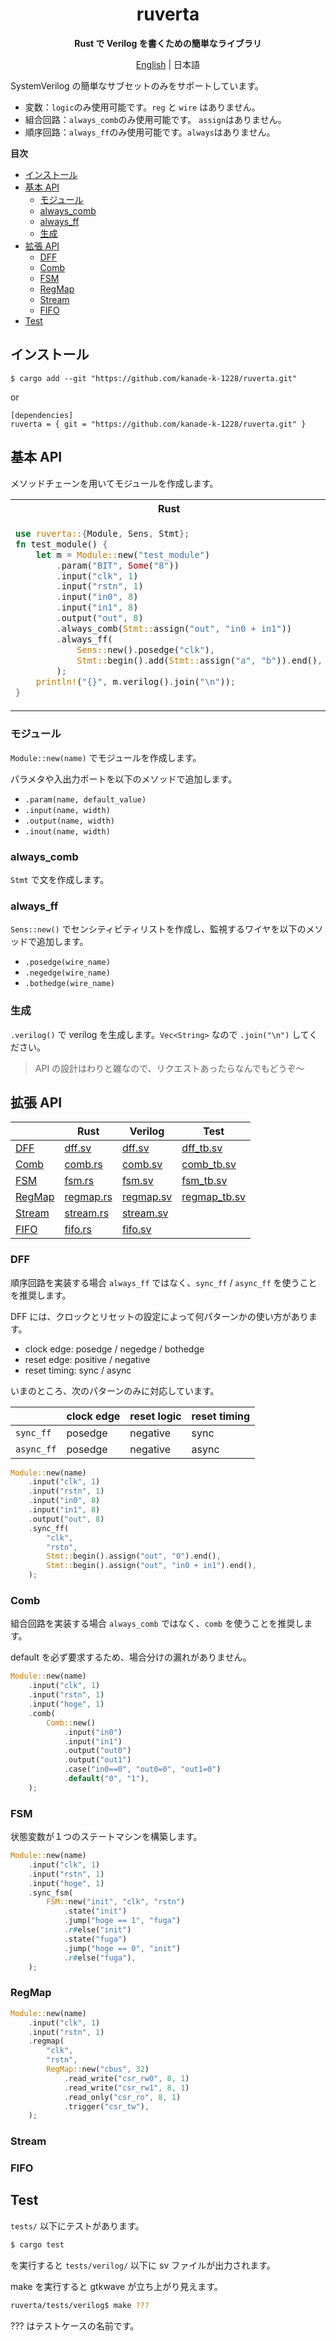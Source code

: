 <div align="center">

# ruverta <!-- omit in toc -->

**Rust で Verilog を書くための簡単なライブラリ**

[English](README.md) | 日本語

</div>

SystemVerilog の簡単なサブセットのみをサポートしています。

- 変数：`logic`のみ使用可能です。`reg` と `wire` はありません。
- 組合回路：`always_comb`のみ使用可能です。 `assign`はありません。
- 順序回路：`always_ff`のみ使用可能です。`always`はありません。

**目次**

- [インストール](#インストール)
- [基本 API](#基本-api)
  - [モジュール](#モジュール)
  - [always\_comb](#always_comb)
  - [always\_ff](#always_ff)
  - [生成](#生成)
- [拡張 API](#拡張-api)
  - [DFF](#dff)
  - [Comb](#comb)
  - [FSM](#fsm)
  - [RegMap](#regmap)
  - [Stream](#stream)
  - [FIFO](#fifo)
- [Test](#test)

## インストール

```
$ cargo add --git "https://github.com/kanade-k-1228/ruverta.git"
```

or

```
[dependencies]
ruverta = { git = "https://github.com/kanade-k-1228/ruverta.git" }
```

## 基本 API

メソッドチェーンを用いてモジュールを作成します。

<table><tr><th>Rust</th><th>SystemVerilog</th></tr><tr><td>

```rust
use ruverta::{Module, Sens, Stmt};
fn test_module() {
    let m = Module::new("test_module")
        .param("BIT", Some("8"))
        .input("clk", 1)
        .input("rstn", 1)
        .input("in0", 8)
        .input("in1", 8)
        .output("out", 8)
        .always_comb(Stmt::assign("out", "in0 + in1"))
        .always_ff(
            Sens::new().posedge("clk"),
            Stmt::begin().add(Stmt::assign("a", "b")).end(),
        );
    println!("{}", m.verilog().join("\n"));
}
```

</td><td>

```systemverilog
module test_module #(
  parameter BIT = 8
) (
  input  logic        clk,
  input  logic        rstn,
  input  logic [ 7:0] in0,
  input  logic [ 7:0] in1,
  output logic [ 7:0] out
);
  always_comb
    out = in0 + in1;
  always_ff @(posedge clk)
    begin
      a <= b;
    end
endmodule;
```

</td></tr></table>

### モジュール

`Module::new(name)` でモジュールを作成します。

パラメタや入出力ポートを以下のメソッドで追加します。

- `.param(name, default_value)`
- `.input(name, width)`
- `.output(name, width)`
- `.inout(name, width)`

### always_comb

`Stmt` で文を作成します。

### always_ff

`Sens::new()` でセンシティビティリストを作成し、監視するワイヤを以下のメソッドで追加します。

- `.posedge(wire_name)`
- `.negedge(wire_name)`
- `.bothedge(wire_name)`

### 生成

`.verilog()` で verilog を生成します。`Vec<String>` なので `.join("\n")` してください。

> API の設計はわりと雑なので、リクエストあったらなんでもどうぞ～

## 拡張 API

|                   | Rust                         | Verilog                              | Test                                       |
| ----------------- | ---------------------------- | ------------------------------------ | ------------------------------------------ |
| [DFF](#dff)       | [dff.sv](tests/dff.rs)       | [dff.sv](tests/verilog/dff.sv)       | [dff_tb.sv](tests/verilog/dff_tb.sv)       |
| [Comb](#comb)     | [comb.rs](tests/comb.rs)     | [comb.sv](tests/verilog/comb.sv)     | [comb_tb.sv](tests/verilog/comb_tb.sv)     |
| [FSM](#fsm)       | [fsm.rs](tests/fsm.rs)       | [fsm.sv](tests/verilog/fsm.sv)       | [fsm_tb.sv](tests/verilog/fsm_tb.sv)       |
| [RegMap](#regmap) | [regmap.rs](tests/regmap.rs) | [regmap.sv](tests/verilog/regmap.sv) | [regmap_tb.sv](tests/verilog/regmap_tb.sv) |
| [Stream](#stream) | [stream.rs](tests/stream.rs) | [stream.sv](tests/verilog/stream.sv) |                                            |
| [FIFO](#fifo)     | [fifo.rs](tests/fifo.rs)     | [fifo.sv](tests/verilog/fifo.sv)     |                                            |

### DFF

順序回路を実装する場合 `always_ff` ではなく、`sync_ff` / `async_ff` を使うことを推奨します。

DFF には、クロックとリセットの設定によって何パターンかの使い方があります。

- clock edge: posedge / negedge / bothedge
- reset edge: positive / negative
- reset timing: sync / async

いまのところ、次のパターンのみに対応しています。

|            | clock edge | reset logic | reset timing |
| ---------- | ---------- | ----------- | ------------ |
| `sync_ff`  | posedge    | negative    | sync         |
| `async_ff` | posedge    | negative    | async        |

```rust
Module::new(name)
    .input("clk", 1)
    .input("rstn", 1)
    .input("in0", 8)
    .input("in1", 8)
    .output("out", 8)
    .sync_ff(
        "clk",
        "rstn",
        Stmt::begin().assign("out", "0").end(),
        Stmt::begin().assign("out", "in0 + in1").end(),
    );
```

### Comb

組合回路を実装する場合 `always_comb` ではなく、`comb` を使うことを推奨します。

default を必ず要求するため、場合分けの漏れがありません。

```rust
Module::new(name)
    .input("clk", 1)
    .input("rstn", 1)
    .input("hoge", 1)
    .comb(
        Comb::new()
            .input("in0")
            .input("in1")
            .output("out0")
            .output("out1")
            .case("in0==0", "out0=0", "out1=0")
            .default("0", "1"),
    );
```

### FSM

状態変数が１つのステートマシンを構築します。

```rust
Module::new(name)
    .input("clk", 1)
    .input("rstn", 1)
    .input("hoge", 1)
    .sync_fsm(
        FSM::new("init", "clk", "rstn")
            .state("init")
            .jump("hoge == 1", "fuga")
            .r#else("init")
            .state("fuga")
            .jump("hoge == 0", "init")
            .r#else("fuga"),
    );
```

### RegMap

```rust
Module::new(name)
    .input("clk", 1)
    .input("rstn", 1)
    .regmap(
        "clk",
        "rstn",
        RegMap::new("cbus", 32)
            .read_write("csr_rw0", 8, 1)
            .read_write("csr_rw1", 8, 1)
            .read_only("csr_ro", 8, 1)
            .trigger("csr_tw"),
    );
```

### Stream

### FIFO

## Test

`tests/` 以下にテストがあります。

```bash
$ cargo test
```

を実行すると `tests/verilog/` 以下に sv ファイルが出力されます。

make を実行すると gtkwave が立ち上がり見えます。

```bash
ruverta/tests/verilog$ make ???
```

??? はテストケースの名前です。
